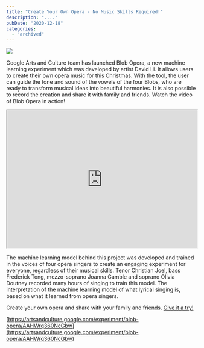 ```yaml
---
title: "Create Your Own Opera - No Music Skills Required!"
description: "...."
pubDate: "2020-12-18"
categories: 
  - "archived"
---
```


[![](/images/blob-opera-300x151.png)](https://www.buddhilive.com/wp-content/uploads/2020/12/blob-opera.png)

  

Google Arts and Culture team has launched Blob Opera, a new machine learning experiment which was developed by artist David Li. It allows users to create their own opera music for this Christmas. With the tool, the user can guide the tone and sound of the vowels of the four Blobs, who are ready to transform musical ideas into beautiful harmonies. It is also possible to record the creation and share it with family and friends. Watch the video of Blob Opera in action!

<iframe allowfullscreen height="366" src="https://www.youtube.com/embed/d0wcf98Kvf0" width="100%" youtube-src-=""></iframe>

  

The machine learning model behind this project was developed and trained in the voices of four opera singers to create an engaging experiment for everyone, regardless of their musical skills. Tenor Christian Joel, bass Frederick Tong, mezzo-soprano Joanna Gamble and soprano Olivia Doutney recorded many hours of singing to train this model. The interpretation of the machine learning model of what lyrical singing is, based on what it learned from opera singers. 

Create your own opera and share with your family and friends. [Give it a try!](https://artsandculture.google.com/experiment/blob-opera/AAHWrq360NcGbw)

[https://artsandculture.google.com/experiment/blob-opera/AAHWrq360NcGbw](https://artsandculture.google.com/experiment/blob-opera/AAHWrq360NcGbw)
